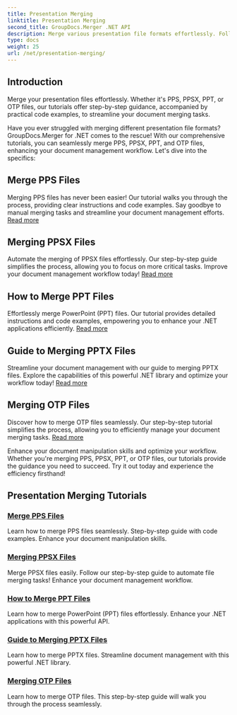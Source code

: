 ```yaml
---
title: Presentation Merging
linktitle: Presentation Merging
second_title: GroupDocs.Merger .NET API
description: Merge various presentation file formats effortlessly. Follow our tutorials to merge PPS, PPSX, PPT, and OTP files efficiently. #GroupDocs.Merger
type: docs
weight: 25
url: /net/presentation-merging/
---
```

## Introduction

Merge your presentation files effortlessly. Whether it's PPS, PPSX, PPT, or OTP files, our tutorials offer step-by-step guidance, accompanied by practical code examples, to streamline your document merging tasks.

Have you ever struggled with merging different presentation file formats? GroupDocs.Merger for .NET comes to the rescue! With our comprehensive tutorials, you can seamlessly merge PPS, PPSX, PPT, and OTP files, enhancing your document management workflow. Let's dive into the specifics:

##  Merge PPS Files

Merging PPS files has never been easier! Our tutorial walks you through the process, providing clear instructions and code examples. Say goodbye to manual merging tasks and streamline your document management efforts. [Read more](./merge-pps-files/)

##  Merging PPSX Files

Automate the merging of PPSX files effortlessly. Our step-by-step guide simplifies the process, allowing you to focus on more critical tasks. Improve your document management workflow today! [Read more](./merging-ppsx-files/)

##  How to Merge PPT Files

Effortlessly merge PowerPoint (PPT) files. Our tutorial provides detailed instructions and code examples, empowering you to enhance your .NET applications efficiently. [Read more](./how-to-merge-ppt-files/)

##  Guide to Merging PPTX Files

Streamline your document management with our guide to merging PPTX files. Explore the capabilities of this powerful .NET library and optimize your workflow today! [Read more](./guide-merging-pptx-files/)

##  Merging OTP Files

Discover how to merge OTP files seamlessly. Our step-by-step tutorial simplifies the process, allowing you to efficiently manage your document merging tasks. [Read more](./merging-otp-files/)

Enhance your document manipulation skills and optimize your workflow. Whether you're merging PPS, PPSX, PPT, or OTP files, our tutorials provide the guidance you need to succeed. Try it out today and experience the efficiency firsthand!
## Presentation Merging Tutorials
### [Merge PPS Files](./merge-pps-files/)
Learn how to merge PPS files seamlessly. Step-by-step guide with code examples. Enhance your document manipulation skills.
### [Merging PPSX Files](./merging-ppsx-files/)
Merge PPSX files easily. Follow our step-by-step guide to automate file merging tasks! Enhance your document management workflow.
### [How to Merge PPT Files](./how-to-merge-ppt-files/)
Learn how to merge PowerPoint (PPT) files effortlessly. Enhance your .NET applications with this powerful API.
### [Guide to Merging PPTX Files](./guide-merging-pptx-files/)
Learn how to merge PPTX files. Streamline document management with this powerful .NET library.
### [Merging OTP Files](./merging-otp-files/)
Learn how to merge OTP files. This step-by-step guide will walk you through the process seamlessly.